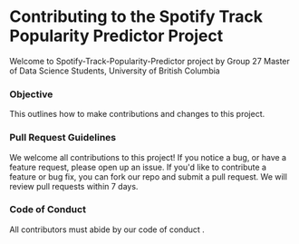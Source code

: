 # Contributing to the Spotify Track Popularity Predictor Project

Welcome to Spotify-Track-Popularity-Predictor project by Group 27 Master of Data Science Students, University of British Columbia

### Objective
This outlines how to make contributions and changes to this project.

### Pull Request Guidelines
We welcome all contributions to this project! If you notice a bug, or have a feature request, please open up an issue. If you'd like to contribute a feature or bug fix, you can fork our repo and submit a pull request. We will review pull requests within 7 days. 

### Code of Conduct
All contributors must abide by our code of conduct .


